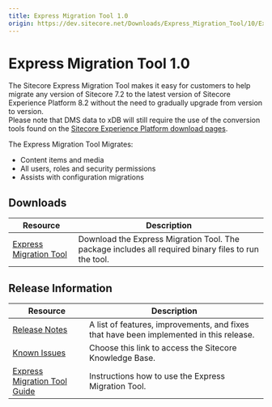 ```yaml
---
title: Express Migration Tool 1.0
origin: https://dev.sitecore.net/Downloads/Express_Migration_Tool/10/Express_Migration_Tool_10_Initial_Release
---
```


# Express Migration Tool 1.0

The Sitecore Express Migration Tool makes it easy for customers to help migrate any version of Sitecore 7.2 to the latest version of Sitecore Experience Platform 8.2 without the need to gradually upgrade from version to version.  
Please note that DMS data to xDB will still require the use of the conversion tools found on the [Sitecore Experience Platform download pages](/downloads/Sitecore_Experience_Platform).

The Express Migration Tool Migrates: 

-   Content items and media 
-   All users, roles and security permissions 
-   Assists with configuration migrations

## Downloads

 | Resource | Description |
 | --- | --- |
 | [Express Migration Tool](https://sitecoredev.azureedge.net/~/media/9FE48080051A4246B32AEBC924270DE6.ashx?date=20160816T090643) | Download the Express Migration Tool. The package includes all required binary files to run the tool. |

## Release Information

 | Resource | Description |
 | --- | --- |
 | [Release Notes](https://dev.sitecore.net:443/downloads/Express%20Migration%20Tool/10/Express%20Migration%20Tool%2010%20Initial%20Release/Release%20Notes) | A list of features, improvements, and fixes that have been implemented in this release. |
 | [Known Issues](https://kb.sitecore.net/articles/631685) | Choose this link to access the Sitecore Knowledge Base. |
 | [Express Migration Tool Guide](https://sitecoredev.azureedge.net/~/media/86288B4F232140DF92357E2D3248FCEB.ashx?date=20180425T085509) | Instructions how to use the Express Migration Tool. |